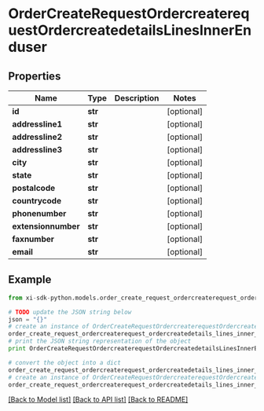 # OrderCreateRequestOrdercreaterequestOrdercreatedetailsLinesInnerEnduser


## Properties

Name | Type | Description | Notes
------------ | ------------- | ------------- | -------------
**id** | **str** |  | [optional] 
**addressline1** | **str** |  | [optional] 
**addressline2** | **str** |  | [optional] 
**addressline3** | **str** |  | [optional] 
**city** | **str** |  | [optional] 
**state** | **str** |  | [optional] 
**postalcode** | **str** |  | [optional] 
**countrycode** | **str** |  | [optional] 
**phonenumber** | **str** |  | [optional] 
**extensionnumber** | **str** |  | [optional] 
**faxnumber** | **str** |  | [optional] 
**email** | **str** |  | [optional] 

## Example

```python
from xi-sdk-python.models.order_create_request_ordercreaterequest_ordercreatedetails_lines_inner_enduser import OrderCreateRequestOrdercreaterequestOrdercreatedetailsLinesInnerEnduser

# TODO update the JSON string below
json = "{}"
# create an instance of OrderCreateRequestOrdercreaterequestOrdercreatedetailsLinesInnerEnduser from a JSON string
order_create_request_ordercreaterequest_ordercreatedetails_lines_inner_enduser_instance = OrderCreateRequestOrdercreaterequestOrdercreatedetailsLinesInnerEnduser.from_json(json)
# print the JSON string representation of the object
print OrderCreateRequestOrdercreaterequestOrdercreatedetailsLinesInnerEnduser.to_json()

# convert the object into a dict
order_create_request_ordercreaterequest_ordercreatedetails_lines_inner_enduser_dict = order_create_request_ordercreaterequest_ordercreatedetails_lines_inner_enduser_instance.to_dict()
# create an instance of OrderCreateRequestOrdercreaterequestOrdercreatedetailsLinesInnerEnduser from a dict
order_create_request_ordercreaterequest_ordercreatedetails_lines_inner_enduser_form_dict = order_create_request_ordercreaterequest_ordercreatedetails_lines_inner_enduser.from_dict(order_create_request_ordercreaterequest_ordercreatedetails_lines_inner_enduser_dict)
```
[[Back to Model list]](../README.md#documentation-for-models) [[Back to API list]](../README.md#documentation-for-api-endpoints) [[Back to README]](../README.md)


